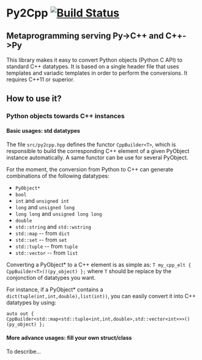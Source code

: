 # Py2Cpp [![Build Status](https://travis-ci.org/dubzzz/Py2Cpp.svg?branch=master)](https://travis-ci.org/dubzzz/Py2Cpp)

## Metaprogramming serving Py->C++ and C++->Py

This library makes it easy to convert Python objects (Python C API) to standard C++ datatypes. It is based on a single header file that uses templates and variadic templates in order to perform the conversions. It requires C++11 or superior.

## How to use it?

### Python objects towards C++ instances

#### Basic usages: std datatypes

The file ```src/py2cpp.hpp``` defines the functor ```CppBuilder<T>```, which is responsible to build the corresponding C++ element of a given PyObject instance automatically. A same functor can be use for several PyObject.

For the moment, the conversion from Python to C++ can generate combinations of the following datatypes:
- ```PyObject*```
- ```bool```
- ```int``` and ```unsigned int```
- ```long``` and ```unsigned long```
- ```long long``` and ```unsigned long long```
- ```double```
- ```std::string``` and ```std::wstring```
- ```std::map``` -- from ```dict```
- ```std::set``` -- from ```set```
- ```std::tuple``` -- from ```tuple```
- ```std::vector``` -- from ```list```

Converting a PyObject* to a C++ element is as simple as: ```T my_cpp_elt { CppBuilder<T>()(py_object) };``` where ```T``` should be replace by the conjonction of datatypes you want.

For instance, if a PyObject* contains a ```dict(tuple(int,int,double),list(int))```, you can easily convert it into C++ datatypes by using:

```
auto out { CppBuilder<std::map<std::tuple<int,int,double>,std::vector<int>>>()(py_object) };
```

#### More advance usages: fill your own struct/class

To describe...
